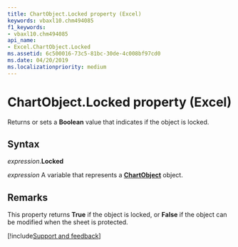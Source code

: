 ```yaml
---
title: ChartObject.Locked property (Excel)
keywords: vbaxl10.chm494085
f1_keywords:
- vbaxl10.chm494085
api_name:
- Excel.ChartObject.Locked
ms.assetid: 6c500016-73c5-81bc-30de-4c008bf97cd0
ms.date: 04/20/2019
ms.localizationpriority: medium
---
```



# ChartObject.Locked property (Excel)

Returns or sets a **Boolean** value that indicates if the object is locked.


## Syntax

_expression_.**Locked**

_expression_ A variable that represents a **[ChartObject](Excel.ChartObject.md)** object.


## Remarks

This property returns **True** if the object is locked, or **False** if the object can be modified when the sheet is protected.




[!include[Support and feedback](~/includes/feedback-boilerplate.md)]